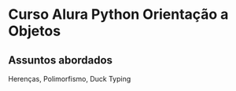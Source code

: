 # Curso Alura Python Orientação a Objetos


## Assuntos abordados
Herenças, Polimorfismo, Duck Typing

